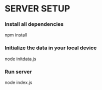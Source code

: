 #  SERVER SETUP
### Install all dependencies
npm install

### Initialize the data in your local device 
node initdata.js

### Run server
node index.js

